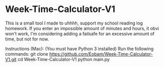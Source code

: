 # Week-Time-Calculator-V1
This is a small tool I made to uhhhh, support my school reading log homework.
If you enter an impossible amount of minutes and hours, it obvi won't work, I'm considering adding a failsafe for an excessive amount of time, but not for now.

Instructions (Mac):
(You must have Python 3 installed)
Run the following commands:
git clone https://github.com/Eobam/Week-Time-Calculator-V1.git
cd Week-Time-Calculator-V1
python main.py
